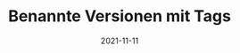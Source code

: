 ---
title: "Benannte Versionen mit Tags"
linkTitle: Tags
type: book
date: '2021-11-11'
tags:
- Git
- MVHS
weight: 90
---
